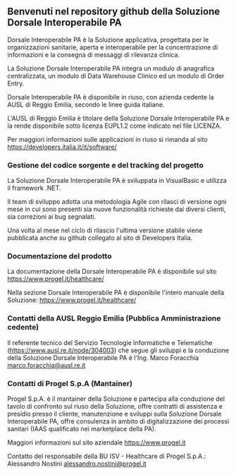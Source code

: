 ## Benvenuti nel repository github della Soluzione Dorsale Interoperabile PA 

Dorsale Interoperabile PA è la Soluzione applicativa, progettata per le organizzazioni sanitarie, aperta e interoperabile per la concentrazione di informazioni e la consegna di messaggi di rilevanza clinica.

La Soluzione Dorsale Interoperabile PA integra un modulo di anagrafica centralizzata, un modulo di Data Warehouse Clinico ed un modulo di Order Entry.

Dorsale Interoperabile PA è disponibile in riuso, con azienda cedente la AUSL di Reggio Emilia, secondo le linee guida italiane.

L'AUSL di Reggio Emilia è titolare della Soluzione Dorsale Interoperabile PA e la rende disponibile sotto licenza EUPL1.2 come indicato nel file LICENZA.

Per maggiori informazioni sulle applicazioni in riuso si rimanda al sito https://developers.italia.it/it/software/ 

### Gestione del codice sorgente e del tracking del progetto

La Soluzione Dorsale Interoperabile PA è sviluppata in VisualBasic e utilizza il framework .NET.

Il team di sviluppo adotta una metodologia Agile con rilasci di versione ogni mese in cui sono presenti sia nuove funzionalità richieste dai diversi clienti, sia correzioni ai bug segnalati.

Una volta al mese nel ciclo di rilascio l'ultima versione stabile viene pubblicata anche su github collegato al sito di Developers Italia.

### Documentazione del prodotto

La documentazione della Dorsale Interoperabile PA è disponibile sul sito https://www.progel.it/healthcare/ 

Nella sezione Dorsale Interoperabile PA è disponibile l'intero manuale della Soluzione: https://www.progel.it/healthcare/

### Contatti della AUSL Reggio Emilia (Pubblica Amministrazione cedente) 

Il referente tecnico del Servizio Tecnologie Informatiche e Telematiche (https://www.ausl.re.it/node/304003) che segue gli sviluppi e la conduzione della Soluzione Dorsale Interoperabile PA è l'Ing. Marco Foracchia marco.foracchia@ausl.re.it

### Contatti di Progel S.p.A (Mantainer) 

Progel S.p.A. è il mantainer della Soluzione e partecipa alla conduzione del tavolo di confronto sul riuso della Soluzione, offre contratti di assistenza e presidio presso il cliente, manutenzione e sviluppi sulla Soluzione Dorsale Interoperabile PA, offre consulenza in ambito di digitalizzazione dei processi sanitari (IAAS qualificato nei marketplace della PA).

Maggiori informazioni sul sito aziendale https://www.progel.it

Contatto del responsabile della BU ISV - Healthcare di Progel S.p.A.: Alessandro Nostini alessandro.nostini@progel.it 
